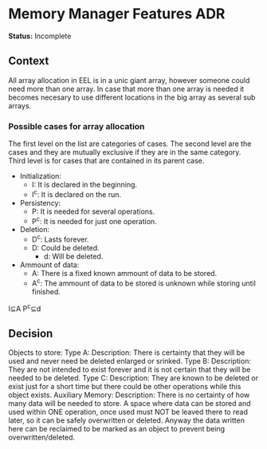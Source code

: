 # Memory Manager Features ADR

**Status:** Incomplete

## Context


All array allocation in EEL is in a unic giant array, however someone could need more than one array.
In case that more than one array is needed it becomes necesary to use different locations in the big array as several sub arrays.


### Possible cases for array allocation

The first level on the list are categories of cases. The second level are the cases and they are mutually exclusive if they are in the same category. Third level is for cases that are contained in its parent case.

* Initialization:
    * I: It is declared in the beginning.
    * I<sup>c</sup>: It is declared on the run.
* Persistency:
    * P: It is needed for several operations.
    * P<sup>c</sup>: It is needed for just one operation.
* Deletion:
    * D<sup>c</sup>: Lasts forever.
    * D: Could be deleted.
        * d: Will be deleted.
* Ammount of data:
    * A: There is a fixed known ammount of data to be stored.
    * A<sup>c</sup>: The ammount of data to be stored is unknown while storing until finished.

I⊆A
P<sup>c</sup>⊆d


## Decision
Objects to store:
  Type A:
    Description:
      There is certainty that they will be used and never need be deleted
      enlarged or srinked.
  Type B: 
    Description:
      They are not intended to exist forever and it is not certain
      that they will be needed to be deleted.
  Type C:
    Description:
      They are known to be deleted or exist just for a short time but there
      could be other operations while this object exists.
  Auxiliary Memory:
    Description:
      There is no certainty of how many data will be needed to store.
      A space where data can be stored and used within ONE operation,
      once used must NOT be leaved there to read later, so it can be
      safely overwritten or deleted.
      Anyway the data written here can be reclaimed to be marked as an
      object to prevent being overwritten/deleted.   